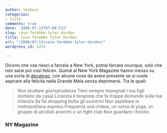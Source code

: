 ```yaml
---
author: leibniz
categories:
- liste
comments: true
date: '2006-07-13T07:08:52Z'
slug: cosa-farebbe-tyler-durden
title: Cosa farebbe Tyler Durden
url: "/2006/07/13/cosa-farebbe-tyler-durden/"
wordpress_id: 2253

---
```

Dicono che «se riesci a farcela a New York, potrai farcela ovunque, solo che non sarai poi così felice». Quindi al New York Magazine hanno messo su una sorta di [decalogo](http://newyorkmetro.com/news/features/17574/index.html), con alcune cose da avere presente se si vuole aspirare alla felicità nella Grande Mela senza deprimersi. Tra le quali:



> Non studiare giurisprudenza
Tieni sempre impegnati i tou figli (lontano da casa)
Licenzia il terapista che fa troppe domande sulla tua infanzia
Se fai shopping butta gli scontrini
Non aspettare la metropolitana express
Frequenta una chiesa, un corso di yoga, un gruppo di alcolisti anonimi o un fight club
Non guardare i Knicks

### NY Magazine
